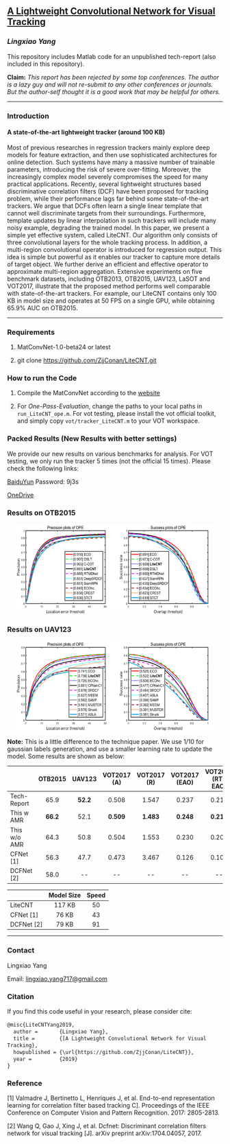 ## [A Lightweight Convolutional Network for Visual Tracking](https://raw.githubusercontent.com/ZjjConan/LiteCNT/master/paper/LiteCNT-LX.Yang.pdf)

### *Lingxiao Yang*

This repository includes Matlab code for an unpublished tech-report (also included in this repository).

**Claim:** *This report has been rejected by some top conferences. The author is a lazy guy and will not re-submit to any other conferences or journals. But the author-self thought it is a good work that may be helpful for others.*

-------------------------------------------------------------------------------

### Introduction 

#### A state-of-the-art lightweight tracker (around 100 KB)

Most of previous researches in regression trackers mainly explore deep models for feature extraction, and then use sophisticated architectures for online detection. Such systems have many a massive number of trainable parameters, introducing the risk of severe over-fitting. Moreover, the increasingly complex model severely compromises the speed for many practical applications. Recently, several lightweight structures based discriminative correlation filters (DCF) have been proposed for tracking problem, while their performance lags far behind some state-of-the-art trackers. We argue that DCFs often learn a single linear template that cannot well discriminate targets from their surroundings. Furthermore, template updates by linear interpolation in such trackers will include many noisy example, degrading the trained model. In this paper, we present a simple yet effective system, called LiteCNT. Our algorithm only consists of three convolutional layers for the whole tracking process. In addition, a multi-region convolutional operator is introduced for regression output. This idea is simple but powerful as it enables our tracker to capture more details of target object. We further derive an efficient and effective operator to approximate multi-region aggregation. Extensive experiments on five benchmark datasets, including OTB2013, OTB2015, UAV123, LaSOT and VOT2017, illustrate that the proposed method performs well comparable with state-of-the-art trackers. For example, our LiteCNT contains only 100 KB in model size and operates at 50 FPS on a single GPU, while obtaining 65.9\% AUC on OTB2015.

--------------------------------------------------------------------------------------

### Requirements

1. MatConvNet-1.0-beta24 or latest 

2. git clone https://github.com/ZjjConan/LiteCNT.git

### How to run the Code

1. Compile the MatConvNet according to the [website](http://www.vlfeat.org/matconvnet/install/)

2. For *One-Pass-Evaluation*, change the paths to your local paths in `run_LiteCNT_ope.m`. For vot testing, please install the vot official toolkit, and simply copy `vot/tracker_LiteCNT.m` to your VOT workspace.

### Packed Results (New Results with better settings)

We provide our new results on various benchmarks for analysis. For VOT testing, we only run the tracker 5 times (not the official 15 times). Please check the following links:

  [BaiduYun](https://pan.baidu.com/s/1joT5CpoouZd6lAnWHPYImg) Password: 9j3s 

  [OneDrive](https://1drv.ms/u/s!ApDrXo4ZyoJrb3Abh3oEphVPrKE?e=j2aAGn)


### Results on OTB2015

<p align="center">
<img width="480" height="210" src="https://raw.githubusercontent.com/ZjjConan/LiteCNT/master/paper/soa_otb100.png">
<!-- ![OTB2015](https://raw.githubusercontent.com/ZjjConan/LiteCNT/master/paper/soa_otb100.png) -->
</p>

### Results on UAV123

<p align="center">
<img width="480" height="210" src="https://raw.githubusercontent.com/ZjjConan/LiteCNT/master/paper/soa_uav123.png">
<!-- ![OTB2015](https://raw.githubusercontent.com/ZjjConan/LiteCNT/master/paper/soa_otb100.png) -->
</p>

**Note:** This is a little difference to the technique paper. We use 1/10 for gaussian labels generation, and use a smaller learning rate to update the model. Some results are shown as below: 


|	                 |   OTB2015     |  UAV123    |  VOT2017 (A)  | VOT2017 (R)  | VOT2017 (EAO) | VOT2017 (RT-EAO) |
| :----            |    :----:     | :----:     | :----:        |  :----:      | :----:        | :----:           |
| Tech-Report      |    65.9       |  **52.2**  | 0.508         | 1.547        | 0.237         | 0.218            |
| This w AMR       |    **66.2**   |  52.1      | **0.509**     | **1.483**    | **0.248**     | **0.214**        |
| This w/o AMR     |    64.3       |  50.8      | 0.504         | 1.553        | 0.230         | 0.208            |
| CFNet [1]        |    56.3       |  47.7      | 0.473         | 3.467        | 0.126         | 0.107            |
| DCFNet [2]       |    58.0       |  --        | --            | --           | --            | --               |


|                  | Model Size    |  Speed |
| :----            |    :----:     | :----: |
| LiteCNT          |    117 KB     | 50     |
| CFNet [1]        |    76 KB      | 43     |
| DCFNet [2]       |    79 KB      | 91     |

------------------------------------------------


### Contact

Lingxiao Yang

Email: lingxiao.yang717@gmail.com

### Citation
If you find this code useful in your research, please consider cite:

    @misc{LiteCNTYang2019,
      author =       {Lingxiao Yang},
      title =        {[A Lightweight Convolutional Network for Visual Tracking},
      howpublished = {\url{https://github.com/ZjjConan/LiteCNT}},
      year =         {2019}
    }

### Reference
[1] Valmadre J, Bertinetto L, Henriques J, et al. End-to-end representation learning for correlation filter based tracking C]. Proceedings of the IEEE Conference on Computer Vision and Pattern Recognition. 2017: 2805-2813.

[2] Wang Q, Gao J, Xing J, et al. Dcfnet: Discriminant correlation filters network for visual tracking [J]. arXiv preprint arXiv:1704.04057, 2017.
